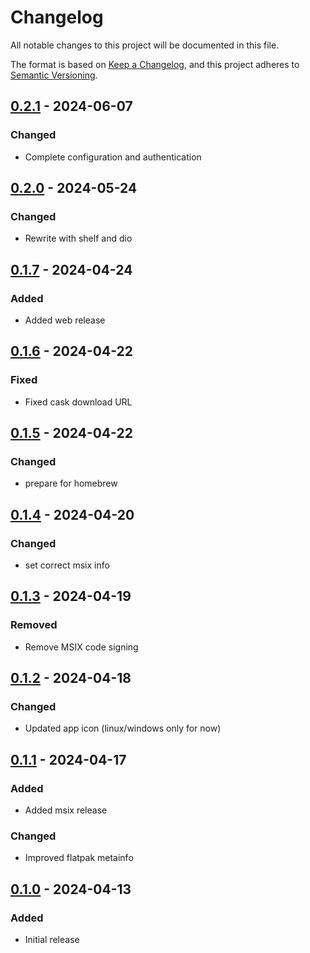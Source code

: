 # Changelog
All notable changes to this project will be documented in this file.

The format is based on [Keep a Changelog](https://keepachangelog.com/en/1.0.0/),
and this project adheres to [Semantic Versioning](https://semver.org/spec/v2.0.0.html).

## [0.2.1] - 2024-06-07
### Changed
- Complete configuration and authentication

## [0.2.0] - 2024-05-24
### Changed
- Rewrite with shelf and dio

## [0.1.7] - 2024-04-24
### Added
- Added web release

## [0.1.6] - 2024-04-22
### Fixed
- Fixed cask download URL

## [0.1.5] - 2024-04-22
### Changed
- prepare for homebrew

## [0.1.4] - 2024-04-20
### Changed
- set correct msix info

## [0.1.3] - 2024-04-19
### Removed
- Remove MSIX code signing

## [0.1.2] - 2024-04-18
### Changed
- Updated app icon (linux/windows only for now)

## [0.1.1] - 2024-04-17
### Added
- Added msix release

### Changed
- Improved flatpak metainfo

## [0.1.0] - 2024-04-13
### Added
- Initial release

[0.2.1]: https://github.com/Skycoder42/systemd_status/compare/client%2Fv0.2.0...v0.2.1
[0.2.0]: https://github.com/Skycoder42/systemd_status/compare/client%2Fv0.1.7...v0.2.0
[0.1.7]: https://github.com/Skycoder42/systemd_status/compare/app%2Fv0.1.6...v0.1.7
[0.1.6]: https://github.com/Skycoder42/systemd_status/compare/app%2Fv0.1.5...v0.1.6
[0.1.5]: https://github.com/Skycoder42/systemd_status/compare/app%2Fv0.1.4...v0.1.5
[0.1.4]: https://github.com/Skycoder42/systemd_status/compare/app%2Fv0.1.3...v0.1.4
[0.1.3]: https://github.com/Skycoder42/systemd_status/compare/app%2Fv0.1.2...v0.1.3
[0.1.2]: https://github.com/Skycoder42/systemd_status/compare/app%2Fv0.1.1...v0.1.2
[0.1.1]: https://github.com/Skycoder42/systemd_status/compare/app%2Fv0.1.0...v0.1.1
[0.1.0]: https://github.com/Skycoder42/systemd_status/releases/tag/app%2Fv0.1.0
